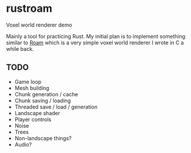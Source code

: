 # rustroam

Voxel world renderer demo

Mainly a tool for practicing Rust. My initial plan is to implement
something similar to [Roam][roam] which is a very simple voxel world
renderer I wrote in C a while back.

[roam]: https://github.com/krig/roam


## TODO

* Game loop
* Mesh building
* Chunk generation / cache
* Chunk saving / loading
* Threaded save / load / generation
* Landscape shader
* Player controls
* Noise
* Trees
* Non-landscape things?
* Audio?
